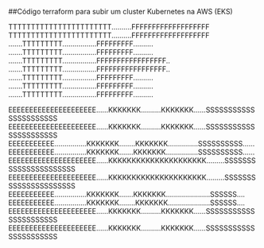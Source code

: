 ##Código terraform para subir um cluster Kubernetes na AWS (EKS)

TTTTTTTTTTTTTTTTTTTTTTT..........FFFFFFFFFFFFFFFFFFF
TTTTTTTTTTTTTTTTTTTTTTT..........FFFFFFFFFFFFFFFFFFF
.......TTTTTTTTT.................FFFFFFFFF..........
.......TTTTTTTTT.................FFFFFFFFF..........
.......TTTTTTTTT.................FFFFFFFFFFFFFFFFF..
.......TTTTTTTTT.................FFFFFFFFFFFFFFFFF..
.......TTTTTTTTT.................FFFFFFFFF..........
.......TTTTTTTTT.................FFFFFFFFF..........
.......TTTTTTTTT.................FFFFFFFFF..........

EEEEEEEEEEEEEEEEEEEEE......KKKKKKK..........KKKKKKK......SSSSSSSSSSSSSSSSSSSSSS
EEEEEEEEEEEEEEEEEEEEE......KKKKKKK..........KKKKKKK......SSSSSSSSSSSSSSSSSSSSSS
EEEEEEEEEEE................KKKKKKK........KKKKKKK...............SSSSSSSSSS......
EEEEEEEEEEE................KKKKKKK.......KKKKKKK................SSSSSSSSSS......
EEEEEEEEEEEEEEEEEEEEE......KKKKKKKKKKKKKKKKKKKKK.........SSSSSSSSSSSSSSSSSSSSSS
EEEEEEEEEEEEEEEEEEEEE......KKKKKKKKKKKKKKKKKKKKK.........SSSSSSSSSSSSSSSSSSSSSS
EEEEEEEEEEE................KKKKKKK.......KKKKKKK......................SSSSSS....
EEEEEEEEEEE................KKKKKKK........KKKKKKK.....................SSSSSS....
EEEEEEEEEEEEEEEEEEEEE......KKKKKKK..........KKKKKKK......SSSSSSSSSSSSSSSSSSSSSS
EEEEEEEEEEEEEEEEEEEEE......KKKKKKK..........KKKKKKK......SSSSSSSSSSSSSSSSSSSSSS
